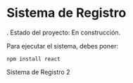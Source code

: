 <h1> Sistema de Registro</h1>

. Estado del proyecto: En construcción.

Para ejecutar el sistema, debes poner:

```npm install react```

Sistema de Registro 2
